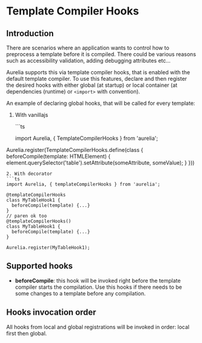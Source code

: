 # Template Compiler Hooks

## Introduction

There are scenarios where an application wants to control how to preprocess a template before it is compiled. There could be various reasons such as accessibility validation, adding debugging attributes etc...

Aurelia supports this via template compiler hooks, that is enabled with the default template compiler. To use this features, declare and then register the desired hooks with either global \(at startup\) or local container \(at dependencies \(runtime\) or `<import>` with convention\).

An example of declaring global hooks, that will be called for every template:

1. With vanillajs

   \`\`\`ts

   import Aurelia, { TemplateCompilerHooks } from 'aurelia';

Aurelia.register\(TemplateCompilerHooks.define\(class { beforeCompile\(template: HTMLElement\) { element.querySelector\('table'\).setAttribute\(someAttribute, someValue\); } }\)\)

```text
2. With decorator
```ts
import Aurelia, { templateCompilerHooks } from 'aurelia';

@templateCompilerHooks
class MyTableHook1 {
  beforeCompile(template) {...}
}
// paren ok too
@templateCompilerHooks()
class MyTableHook1 {
  beforeCompile(template) {...}
}

Aurelia.register(MyTableHook1);
```

## Supported hooks

* **beforeCompile**: this hook will be invoked right before the template compiler starts the compilation. Use this hooks if there needs to be some changes to a template before any compilation.

## Hooks invocation order

All hooks from local and global registrations will be invoked in order: local first then global.

